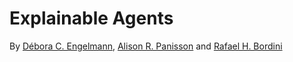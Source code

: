 # Explainable Agents

By [Débora C. Engelmann](https://github.com/DeboraEngelmann), 
[Alison R. Panisson](https://github.com/AlisonPanisson) and
[Rafael H. Bordini](https://github.com/rbordini)


